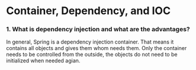 # Container, Dependency, and IOC #

### 1. What is dependency injection and what are the advantages? ###

In general, Spring is a dependency injection container. That means it contains all objects and gives them whom needs them.
Only the container needs to be controlled from the outside, the objects do not need to be initialized when needed agian.

